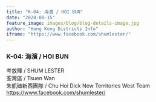```yaml
---
title: "K-04: 海濱 / HOI BUN"
date: "2020-08-15"
feature_image: images/blog/blog-details-image.jpg
author: "Hong Kong Districts Info"
iframe: "https://www.facebook.com/shumlester/"
---
```


### K-04: 海濱 / HOI BUN  
岑敖暉 / SHUM LESTER  
荃灣區 / Tsuen Wan  
朱凱廸新西團隊 / Chu Hoi Dick New Territories West Team  
https://www.facebook.com/shumlester/
